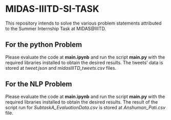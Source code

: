 # MIDAS-IIITD-SI-TASK
This repository intends to solve the various problem statements attributed to the Summer Internship Task at MIDAS@IIITD.

## For the python Problem
Please evaluate the code at **main.ipynb** and run the script **main.py** with the required libraries installed to obtain the desired results. The tweets' data is stored at *tweet.json* and *midasIIITD_tweets.csv* files.

## For the NLP Problem
Please evaluate the code at **main.ipynb** and run the script **main.py** with the required libraries installed to obtain the desired results. The result of the script run for *SubtaskA_EvaluationData.csv* is stored at *Anshuman_Pati.csv* file.

